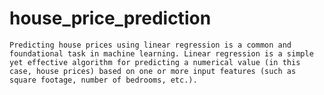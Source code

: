# house_price_prediction

```Predicting house prices using linear regression is a common and foundational task in machine learning. Linear regression is a simple yet effective algorithm for predicting a numerical value (in this case, house prices) based on one or more input features (such as square footage, number of bedrooms, etc.).```
